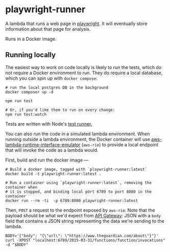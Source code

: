 # playwright-runner

A lambda that runs a web page in [playwright](https://playwright.dev/). It will eventually store information about that page for analysis.

Runs in a Docker image.

## Running locally

The easiest way to work on code locally is likely to run the tests, which do not require a Docker environment to run. They do require a local database, which you can spin up with `docker compose`:

```
# run the local postgres DB in the background
docker composer up -d

npm run test

# Or, if you'd like them to run on every change:
npm run test:watch
```

Tests are written with Node's [test runner.](https://nodejs.org/api/test.html)

You can also run the code in a simulated lambda environment. When running outside a lambda environment, the Docker container will use [aws-lambda-runtime-interface-emulator](https://github.com/aws/aws-lambda-runtime-interface-emulator) (`aws-rie`) to provide a local endpoint that will invoke the code as a lambda would.

First, build and run the docker image —

```
# Build a docker image, tagged with `playwright-runner:latest`
docker build -t playwright-runner:latest .

# Run a container using `playwright-runner:latest`, removing the container when
# it is stopped, and binding local port 6789 to port 8080 in the container
docker run --rm -ti  -p 6789:8080 playwright-runner:latest
```

Then, `POST` a request to the endpoint exposed by `aws-rie`. Note that the payload should be what we'd expect from [API Gateway](https://docs.aws.amazon.com/apigateway/latest/developerguide/set-up-lambda-proxy-integrations.html#api-gateway-simple-proxy-for-lambda-input-format): JSON with a `body` field that contains a JSON string representing the data we're sending to the lambda.

```
BODY='{"body": "{\"url\": \"https://www.theguardian.com/about\"}"}'
curl -XPOST "localhost:6789/2015-03-31/functions/function/invocations" -d "$BODY"
```
